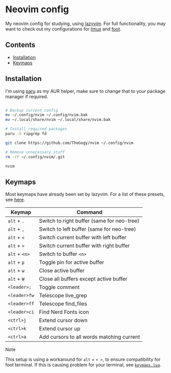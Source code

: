 # Neovim config

My neovim config for studying, using [lazyvim](https://lazyvim.org).
For full functionality, you may want to check out my configurations for [tmux](https://github.com/TheGogy/tmux/) and [foot](https://github.com/TheGogy/dotfiles/blob/main/foot/foot.ini).

## Contents

* [Installation](#installation)
* [Keymaps](#keymaps)

## Installation

I'm using [paru](https://github.com/morganmilo/paru) as my AUR helper, make sure to change that to your package manager if required.

```bash

# Backup current config
mv ~/.config/nvim ~/.config/nvim.bak
mv ~/.local/share/nvim ~/.local/share/nvim.bak

# Install required packages
paru -S ripgrep fd

git clone https://github.com/TheGogy/nvim ~/.config/nvim

# Remove unnecessary stuff
rm -rf ~/.config/nvim/.git

nvim
```

## Keymaps

Most keymaps have already been set by lazyvim. For a list of these presets, see [here](https://www.lazyvim.org/keymaps).

| Keymap        | Command                                    |
| ------------- | ------------------------------------------ |
| `alt` + `.`   | Switch to right buffer (same for neo-tree) |
| `alt` + `,`   | Switch to left buffer (same for neo-tree)  |
| `alt` + `<`   | Switch current buffer with left buffer     |
| `alt` + `>`   | Switch current buffer with right buffer    |
| `alt` + `<n>` | Switch to buffer `<n>`                     |
| `alt` + `p`   | Toggle pin for active buffer               |
| `alt` + `w`   | Close active buffer                        |
| `alt` + `W`   | Close all buffers except active buffer     |
| `<leader>;`   | Toggle comment                             |
| `<leader>fw`  | Telescope live_grep                        |
| `<leader>ff`  | Telescope find_files                       |
| `<leader>ci`  | Find Nerd Fonts icon                       |
| `<ctrl>j`     | Extend cursor down                         |
| `<ctrl>k`     | Extend cursor up                           |
| `<ctrl>a`     | Add cursors to all words matching current  |

> [!NOTE]
> This setup is using a workaround for `alt` + `< >`, to ensure compatibility for foot terminal. If this is causing problem for your terminal, see [`keymaps.lua`](./lua/config/keymaps.lua).
